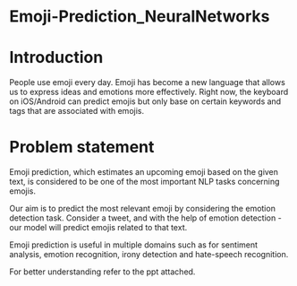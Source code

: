 # Emoji-Prediction_NeuralNetworks
# Introduction
People use emoji every day. 
Emoji has become a new language that allows us to express ideas and emotions more effectively. 
Right now, the keyboard on iOS/Android can predict emojis but only base on certain keywords and tags that are associated with emojis.
# Problem statement
Emoji prediction, which estimates an upcoming emoji based on the given text, is considered to be one of the most important NLP tasks concerning emojis.

Our aim is to predict the most relevant emoji by considering the emotion detection task. Consider a tweet, and with the help of emotion detection - our model will predict emojis related to that text.

Emoji prediction is useful in multiple domains such as for sentiment analysis, emotion recognition, irony detection and hate-speech recognition.

For better understanding refer to the ppt attached.
